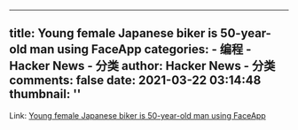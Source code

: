 
---
title: Young female Japanese biker is 50-year-old man using FaceApp
categories: 
    - 编程
    - Hacker News - 分类
author: Hacker News - 分类
comments: false
date: 2021-03-22 03:14:48
thumbnail: ''
---

<div>   
Link: <a href="https://mothership.sg/2021/03/japanese-biker-actually-man/"> Young female Japanese biker is 50-year-old man using FaceApp </a>  
</div>
            
